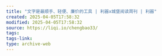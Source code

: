 ```yaml
---
title: "文字是最顺手、轻便、廉价的工具 | 利器x城堡阅读周刊 | 利器"
created: 2025-04-05T17:58:32
modified: 2025-04-05T17:58:32
source: https://liqi.io/chengbao33/
tags:
tags-link:
type: archive-web
---
```

